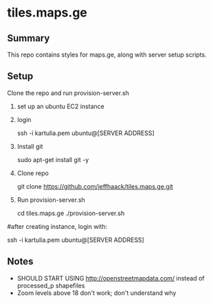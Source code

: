 # tiles.maps.ge

## Summary
This repo contains styles for maps.ge, along with server setup scripts.

## Setup
Clone the repo and run provision-server.sh

1. set up an ubuntu EC2 instance
2. login

	ssh -i kartulia.pem ubuntu@[SERVER ADDRESS]

3. Install git

	sudo apt-get install git -y
	
4. Clone repo

	git clone https://github.com/jeffhaack/tiles.maps.ge.git

5. Run provision-server.sh

	cd tiles.maps.ge
	./provision-server.sh

#after creating instance, login with:

ssh -i kartulia.pem ubuntu@[SERVER ADDRESS]


## Notes
- SHOULD START USING http://openstreetmapdata.com/ instead of processed_p shapefiles
- Zoom levels above 18 don't work; don't understand why